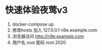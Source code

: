 # 快速体验夜莺v3
1. docker-compose up
2. 修改hosts 加入 127.0.0.1 n9e.example.com
3. 浏览器访问 http://n9e.example.com
4. 用户名 root  密码 root.2020